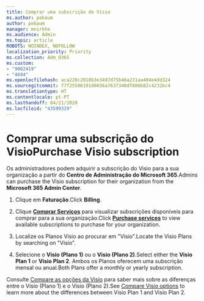 ```yaml
---
title: Comprar uma subscrição do Visio
ms.author: pebaum
author: pebaum
manager: mnirkhe
ms.audience: Admin
ms.topic: article
ROBOTS: NOINDEX, NOFOLLOW
localization_priority: Priority
ms.collection: Adm_O365
ms.custom:
- "9002419"
- "4694"
ms.openlocfilehash: aca228c2010b3e3497d75b46a231aa404e4dd324
ms.sourcegitcommit: f7f25506191d0656a7637340df806b82c4232bc4
ms.translationtype: HT
ms.contentlocale: pt-PT
ms.lasthandoff: 04/21/2020
ms.locfileid: "43599329"
---
```

# <a name="purchase-visio-subscription"></a><span data-ttu-id="5bf12-102">Comprar uma subscrição do Visio</span><span class="sxs-lookup"><span data-stu-id="5bf12-102">Purchase Visio subscription</span></span>

<span data-ttu-id="5bf12-103">Os administradores podem adquirir a subscrição do Visio para a sua organização a partir do **Centro de Administração do Microsoft 365**.</span><span class="sxs-lookup"><span data-stu-id="5bf12-103">Admins can purchase the Visio subscription for their organization from the **Microsoft 365 Admin Center**.</span></span>

1. <span data-ttu-id="5bf12-104">Clique em **Faturação**.</span><span class="sxs-lookup"><span data-stu-id="5bf12-104">Click **Billing**.</span></span>

2. <span data-ttu-id="5bf12-105">Clique **[Comprar Serviços](https://go.microsoft.com/fwlink/p/?linkid=868433)** para visualizar subscrições disponíveis para comprar para a sua organização.</span><span class="sxs-lookup"><span data-stu-id="5bf12-105">Click **[Purchase services](https://go.microsoft.com/fwlink/p/?linkid=868433)** to view available subscriptions to purchase for your organization.</span></span>

3. <span data-ttu-id="5bf12-106">Localize os Planos Visio ao procurar em "Visio".</span><span class="sxs-lookup"><span data-stu-id="5bf12-106">Locate the Visio Plans by searching on "Visio".</span></span>

4. <span data-ttu-id="5bf12-107">Selecione o **Visio (Plano 1)** ou o **Visio (Plano 2)**.</span><span class="sxs-lookup"><span data-stu-id="5bf12-107">Select either the **Visio Plan 1** or **Visio Plan 2**.</span></span> <span data-ttu-id="5bf12-108">Ambos os Planos oferecem uma subscrição mensal ou anual.</span><span class="sxs-lookup"><span data-stu-id="5bf12-108">Both Plans offer a monthly or yearly subscription.</span></span>

<span data-ttu-id="5bf12-109">Consulte [Compare as opções da Visio](https://products.office.com/Visio/microsoft-visio-plans-and-pricing-compare-visio-options) para saber mais sobre as diferenças entre o Visio (Plano 1) e o Visio (Plano 2).</span><span class="sxs-lookup"><span data-stu-id="5bf12-109">See [Compare Visio options](https://products.office.com/Visio/microsoft-visio-plans-and-pricing-compare-visio-options) to learn more about the differences between Visio Plan 1 and Visio Plan 2.</span></span> 
